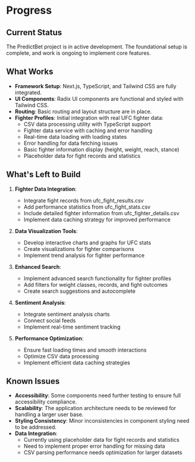 # Progress

## Current Status
The PredictBet project is in active development. The foundational setup is complete, and work is ongoing to implement core features.

## What Works
- **Framework Setup**: Next.js, TypeScript, and Tailwind CSS are fully integrated.
- **UI Components**: Radix UI components are functional and styled with Tailwind CSS.
- **Routing**: Basic routing and layout structure are in place.
- **Fighter Profiles**: Initial integration with real UFC fighter data:
  - CSV data processing utility with TypeScript support
  - Fighter data service with caching and error handling
  - Real-time data loading with loading states
  - Error handling for data fetching issues
  - Basic fighter information display (height, weight, reach, stance)
  - Placeholder data for fight records and statistics

## What's Left to Build
1. **Fighter Data Integration**:
   - Integrate fight records from ufc_fight_results.csv
   - Add performance statistics from ufc_fight_stats.csv
   - Include detailed fighter information from ufc_fighter_details.csv
   - Implement data caching strategy for improved performance

2. **Data Visualization Tools**: 
   - Develop interactive charts and graphs for UFC stats
   - Create visualizations for fighter comparisons
   - Implement trend analysis for fighter performance

3. **Enhanced Search**: 
   - Implement advanced search functionality for fighter profiles
   - Add filters for weight classes, records, and fight outcomes
   - Create search suggestions and autocomplete

4. **Sentiment Analysis**: 
   - Integrate sentiment analysis charts
   - Connect social feeds
   - Implement real-time sentiment tracking

5. **Performance Optimization**:
   - Ensure fast loading times and smooth interactions
   - Optimize CSV data processing
   - Implement efficient data caching strategies

## Known Issues
- **Accessibility**: Some components need further testing to ensure full accessibility compliance.
- **Scalability**: The application architecture needs to be reviewed for handling a larger user base.
- **Styling Consistency**: Minor inconsistencies in component styling need to be addressed.
- **Data Integration**: 
  - Currently using placeholder data for fight records and statistics
  - Need to implement proper error handling for missing data
  - CSV parsing performance needs optimization for larger datasets
